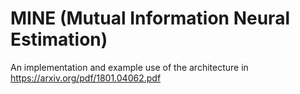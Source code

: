 # MINE (Mutual Information Neural Estimation)

An implementation and example use of the architecture in https://arxiv.org/pdf/1801.04062.pdf
